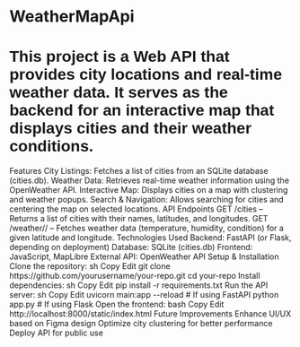 # WeatherMapApi
<h1 style = "font-family: Arial, sans-serif;">This project is a Web API that provides city locations and real-time weather data. It serves as the backend for an interactive map that displays cities and their weather conditions.</h1>
Features
City Listings: Fetches a list of cities from an SQLite database (cities.db).
Weather Data: Retrieves real-time weather information using the OpenWeather API.
Interactive Map: Displays cities on a map with clustering and weather popups.
Search & Navigation: Allows searching for cities and centering the map on selected locations.
API Endpoints
GET /cities – Returns a list of cities with their names, latitudes, and longitudes.
GET /weather/<lat>/<lon> – Fetches weather data (temperature, humidity, condition) for a given latitude and longitude.
Technologies Used
Backend: FastAPI (or Flask, depending on deployment)
Database: SQLite (cities.db)
Frontend: JavaScript, MapLibre
External API: OpenWeather API
Setup & Installation
Clone the repository:
sh
Copy
Edit
git clone https://github.com/yourusername/your-repo.git
cd your-repo
Install dependencies:
sh
Copy
Edit
pip install -r requirements.txt
Run the API server:
sh
Copy
Edit
uvicorn main:app --reload  # If using FastAPI  
python app.py  # If using Flask  
Open the frontend:
bash
Copy
Edit
http://localhost:8000/static/index.html
Future Improvements
Enhance UI/UX based on Figma design
Optimize city clustering for better performance
Deploy API for public use
